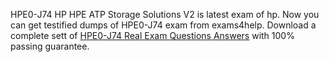 HPE0-J74 HP HPE ATP Storage Solutions V2 is latest exam of hp. Now you can get testified dumps of HPE0-J74 exam from exams4help. Download a complete sett of <a href="http://www.exams4help.com/HPE0-J74-pdf-dumps.html">HPE0-J74 Real Exam Questions Answers</a> with 100% passing guarantee. 
